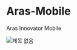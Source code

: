 # Aras-Mobile
Aras Innovator Mobile

![제목 없음](https://user-images.githubusercontent.com/66057807/143771753-72fc4926-f520-405c-aee7-8426a999c6a1.png)
